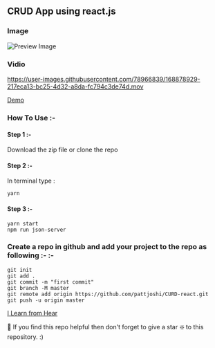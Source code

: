 
## CRUD App using react.js


### Image
![Preview Image](https://i.ibb.co/xC8knQ4/Screenshot-89.png)

### Vidio 

https://user-images.githubusercontent.com/78966839/168878929-217eca13-bc25-4d32-a8da-fc794c3de74d.mov



 [Demo](https://www.youtube.com/watch?v=eJyZ7k6lWfE&t=150s)

### How To Use :-

####    Step 1 :- 
 Download the zip file or clone the repo
####    Step 2 :- 
In terminal type :
```
yarn
```

#### Step 3 :-
```
yarn start
npm run json-server
```

### Create a repo in github and add your project to the repo as following :- :- 

```
git init
git add .
git commit -m "first commit"
git branch -M master
git remote add origin https://github.com/pattjoshi/CURD-react.git
git push -u origin master

```


 [I Learn from Hear](https://www.youtube.com/watch?v=eJyZ7k6lWfE&t=150s)
 
 🙏 If you find this repo helpful then don't forget to give a star ❇️ to this repository. :)
